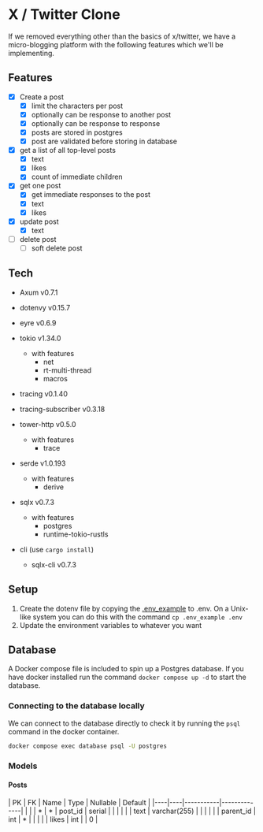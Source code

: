 # X / Twitter Clone

If we removed everything other than the basics of x/twitter, we have a micro-blogging platform with the following features which we'll be implementing.

## Features

- [x] Create a post
  - [x] limit the characters per post
  - [x] optionally can be response to another post
  - [x] optionally can be response to response
  - [x] posts are stored in postgres
  - [x] post are validated before storing in database
- [x] get a list of all top-level posts
  - [x] text
  - [x] likes
  - [x] count of immediate children
- [x] get one post
  - [x] get immediate responses to the post
  - [x] text
  - [x] likes
- [x] update post
  - [x] text
- [ ] delete post
  - [ ] soft delete post

## Tech

- Axum v0.7.1
- dotenvy v0.15.7
- eyre v0.6.9
- tokio v1.34.0
  - with features
    - net
    - rt-multi-thread
    - macros
- tracing v0.1.40
- tracing-subscriber v0.3.18
- tower-http v0.5.0
  - with features
    - trace
- serde v1.0.193
  - with features
    - derive
- sqlx v0.7.3
  - with features
    - postgres
    - runtime-tokio-rustls

- cli (use `cargo install`)
  - sqlx-cli v0.7.3

## Setup

1. Create the dotenv file by copying the [.env_example](./.env_example) to .env. On a Unix-like system you can do this with the command `cp .env_example .env`
  1. Update the environment variables to whatever you want

## Database

A Docker compose file is included to spin up a Postgres database. If you have docker installed run the command `docker compose up -d` to start the database.

### Connecting to the database locally

We can connect to the database directly to check it by running the `psql` command in the docker container.

```sh
docker compose exec database psql -U postgres
```

### Models

#### Posts

| PK | FK | Name      | Type         | Nullable | Default |
|----|----|-----------|--------------| | |
| *  | *  | post_id   | serial       | | |
|    |    | text      | varchar(255) | | |
|    |    | parent_id | int          | * | |
|    |    | likes     | int          | | 0 |
